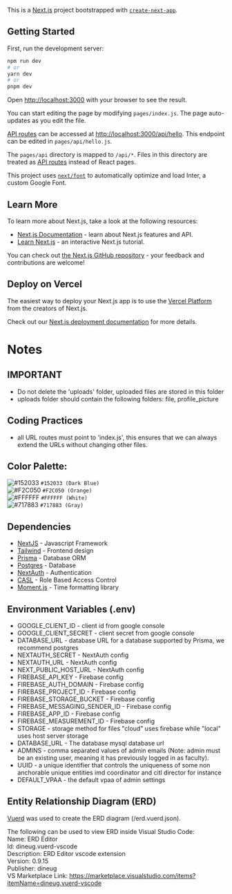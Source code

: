 This is a [Next.js](https://nextjs.org/) project bootstrapped with [`create-next-app`](https://github.com/vercel/next.js/tree/canary/packages/create-next-app).

## Getting Started

First, run the development server:

```bash
npm run dev
# or
yarn dev
# or
pnpm dev
```

Open [http://localhost:3000](http://localhost:3000) with your browser to see the result.

You can start editing the page by modifying `pages/index.js`. The page auto-updates as you edit the file.

[API routes](https://nextjs.org/docs/api-routes/introduction) can be accessed at [http://localhost:3000/api/hello](http://localhost:3000/api/hello). This endpoint can be edited in `pages/api/hello.js`.

The `pages/api` directory is mapped to `/api/*`. Files in this directory are treated as [API routes](https://nextjs.org/docs/api-routes/introduction) instead of React pages.

This project uses [`next/font`](https://nextjs.org/docs/basic-features/font-optimization) to automatically optimize and load Inter, a custom Google Font.

## Learn More

To learn more about Next.js, take a look at the following resources:

- [Next.js Documentation](https://nextjs.org/docs) - learn about Next.js features and API.
- [Learn Next.js](https://nextjs.org/learn) - an interactive Next.js tutorial.

You can check out [the Next.js GitHub repository](https://github.com/vercel/next.js/) - your feedback and contributions are welcome!

## Deploy on Vercel

The easiest way to deploy your Next.js app is to use the [Vercel Platform](https://vercel.com/new?utm_medium=default-template&filter=next.js&utm_source=create-next-app&utm_campaign=create-next-app-readme) from the creators of Next.js.

Check out our [Next.js deployment documentation](https://nextjs.org/docs/deployment) for more details.

# Notes

## IMPORTANT

- Do not delete the 'uploads' folder, uploaded files are stored in this folder
- uploads folder should contain the following folders: file, profile_picture

## Coding Practices

- all URL routes must point to 'index.js', this ensures that we can always extend the URLs without changing other files.

## Color Palette:

![#152033](https://placehold.co/15x15/152033/152033.png) `#152033 (Dark Blue)`<br/>
![#F2C050](https://placehold.co/15x15/F2C050/F2C050.png) `#F2C050 (Orange)`<br/>
![#FFFFFF](https://placehold.co/15x15/FFFFFF/FFFFFF.png) `#FFFFFF (White)`<br/>
![#717883](https://placehold.co/15x15/717883/717883.png) `#717883 (Gray)`<br/>

## Dependencies

- [NextJS](https://nextjs.org) - Javascript Framework
- [Tailwind](https://tailwindcss.com) - Frontend design
- [Prisma](https://www.prisma.io) - Database ORM
- [Postgres](https://www.postgresql.org/) - Database
- [NextAuth](https://next-auth.js.org/) - Authentication
- [CASL](https://casl.js.org/v6/en) - Role Based Access Control
- [Moment.js](https://momentjs.com/) - Time formatting library

## Environment Variables (.env)

- GOOGLE_CLIENT_ID - client id from google console
- GOOGLE_CLIENT_SECRET - client secret from google console
- DATABASE_URL - database URL for a database supported by Prisma, we recommend postgres
- NEXTAUTH_SECRET - NextAuth config
- NEXTAUTH_URL - NextAuth config
- NEXT_PUBLIC_HOST_URL - NextAuth config
- FIREBASE_API_KEY - Firebase config
- FIREBASE_AUTH_DOMAIN - Firebase config
- FIREBASE_PROJECT_ID - Firebase config
- FIREBASE_STORAGE_BUCKET - Firebase config
- FIREBASE_MESSAGING_SENDER_ID - Firebase config
- FIREBASE_APP_ID - Firebase config
- FIREBASE_MEASUREMENT_ID - Firebase config
- STORAGE - storage method for files "cloud" uses firebase while "local" uses host server storage
- DATABASE_URL - The database mysql database url
- ADMINS - comma separated values of admin emails (Note: admin must be an existing user, meaning it has previously logged in as faculty).
- UUID - a unique identifier that controls the uniqueness of some non anchorable unique entities imd coordinator and citl director for instance
- DEFAULT_VPAA - the default vpaa of admin settings

## Entity Relationship Diagram (ERD)

[Vuerd](https://vuerd.github.io/) was used to create the ERD diagram (/erd.vuerd.json).

The following can be used to view ERD inside Visual Studio Code:<br/>
Name: ERD Editor <br />
Id: dineug.vuerd-vscode <br />
Description: ERD Editor vscode extension <br />
Version: 0.9.15 <br />
Publisher: dineug <br />
VS Marketplace Link: https://marketplace.visualstudio.com/items?itemName=dineug.vuerd-vscode <br />
